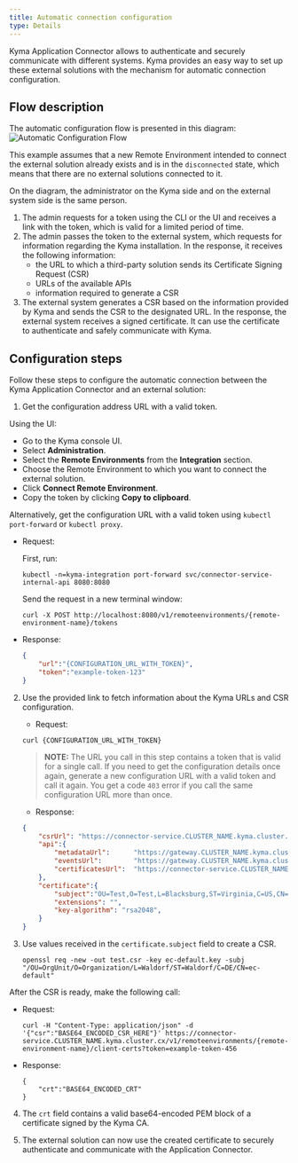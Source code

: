 ```yaml
---
title: Automatic connection configuration
type: Details
---
```


Kyma Application Connector allows to authenticate and securely communicate with different systems. Kyma provides an easy way to set up these external solutions with the mechanism for automatic connection configuration.

## Flow description

The automatic configuration flow is presented in this diagram:
![Automatic Configuration Flow](./assets/002-automatic-configuration.png)

This example assumes that a new Remote Environment intended to connect the external solution already exists and is in the `disconnected` state, which means that there are no external solutions connected to it.

On the diagram, the administrator on the Kyma side and on the external system side is the same person.

1. The admin requests for a token using the CLI or the UI and receives a link with the token, which is valid for a limited period of time.
2. The admin passes the token to the external system, which requests for information regarding the Kyma installation. In the response, it receives the following information:
    - the URL to which a third-party solution sends its Certificate Signing Request (CSR)
    - URLs of the available APIs
    - information required to generate a CSR
3. The external system generates a CSR based on the information provided by Kyma and sends the CSR to the designated URL. In the response, the external system receives a signed certificate. It can use the certificate to authenticate and safely communicate with Kyma.

## Configuration steps

Follow these steps to configure the automatic connection between the Kyma Application Connector and an external solution:

1. Get the configuration address URL with a valid token.

Using the UI:

 - Go to the Kyma console UI.
 - Select **Administration**.
 - Select the **Remote Environments** from the **Integration** section.
 - Choose the Remote Environment to which you want to connect the external solution.
 - Click **Connect Remote Environment**.
 - Copy the token by clicking **Copy to clipboard**.

Alternatively, get the configuration URL with a valid token using `kubectl port-forward` or `kubectl proxy`.

  - Request:

    First, run:
    ```
    kubectl -n=kyma-integration port-forward svc/connector-service-internal-api 8080:8080
    ```
    Send the request in a new terminal window:
    ```
    curl -X POST http://localhost:8080/v1/remoteenvironments/{remote-environment-name}/tokens
    ```
  - Response:
    ```json
    {
        "url":"{CONFIGURATION_URL_WITH_TOKEN}",
        "token":"example-token-123"
    }
    ```

2. Use the provided link to fetch information about the Kyma URLs and CSR configuration.

    - Request:
    ```
    curl {CONFIGURATION_URL_WITH_TOKEN}
    ```
    >**NOTE:** The URL you call in this step contains a token that is valid for a single call. If you need to get the configuration details once again, generate a new configuration URL with a valid token and call it again. You get a code `403` error if you call the same configuration URL more than once.

    - Response:
    ```json
    {
        "csrUrl": "https://connector-service.CLUSTER_NAME.kyma.cluster.cx/v1/remoteenvironments/{remote-environment-name}/client-certs?token=example-token-456",
        "api":{
            "metadataUrl":      "https://gateway.CLUSTER_NAME.kyma.cluster.cx/{remote-environment-name}/v1/metadata/services",
            "eventsUrl":        "https://gateway.CLUSTER_NAME.kyma.cluster.cx/{remote-environment-name}/v1/events",
            "certificatesUrl":  "https://connector-service.CLUSTER_NAME.kyma.cluster.cx/v1/remoteenvironments/{remote-environment-name}",
        },
        "certificate":{
            "subject":"OU=Test,O=Test,L=Blacksburg,ST=Virginia,C=US,CN=ec-default",
            "extensions": "",
            "key-algorithm": "rsa2048",
        }
    }
    ```

3. Use values received in the `certificate.subject` field to create a CSR.

    ```
    openssl req -new -out test.csr -key ec-default.key -subj "/OU=OrgUnit/O=Organization/L=Waldorf/ST=Waldorf/C=DE/CN=ec-default"
    ```

After the CSR is ready, make the following call:

  - Request:

    ```
    curl -H "Content-Type: application/json" -d '{"csr":"BASE64_ENCODED_CSR_HERE"}' https://connector-service.CLUSTER_NAME.kyma.cluster.cx/v1/remoteenvironments/{remote-environment-name}/client-certs?token=example-token-456
    ```

  - Response:

    ```
    {
        "crt":"BASE64_ENCODED_CRT"
    }
    ```

4. The `crt` field contains a valid base64-encoded PEM block of a certificate signed by the Kyma CA.

5. The external solution can now use the created certificate to securely authenticate and communicate with the Application Connector.
